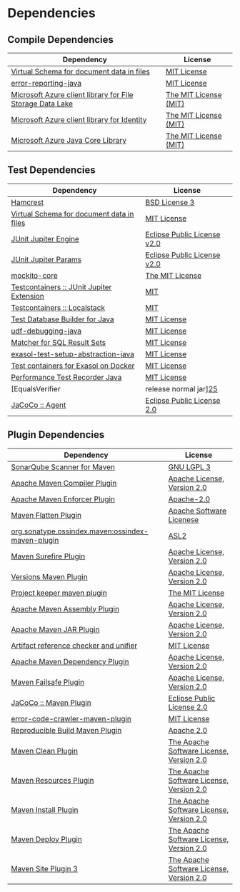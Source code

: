 <!-- @formatter:off -->
# Dependencies

## Compile Dependencies

| Dependency                                                     | License                    |
| -------------------------------------------------------------- | -------------------------- |
| [Virtual Schema for document data in files][0]                 | [MIT License][1]           |
| [error-reporting-java][2]                                      | [MIT License][3]           |
| [Microsoft Azure client library for File Storage Data Lake][4] | [The MIT License (MIT)][5] |
| [Microsoft Azure client library for Identity][4]               | [The MIT License (MIT)][5] |
| [Microsoft Azure Java Core Library][4]                         | [The MIT License (MIT)][5] |

## Test Dependencies

| Dependency                                      | License                           |
| ----------------------------------------------- | --------------------------------- |
| [Hamcrest][6]                                   | [BSD License 3][7]                |
| [Virtual Schema for document data in files][0]  | [MIT License][1]                  |
| [JUnit Jupiter Engine][8]                       | [Eclipse Public License v2.0][9]  |
| [JUnit Jupiter Params][8]                       | [Eclipse Public License v2.0][9]  |
| [mockito-core][10]                              | [The MIT License][11]             |
| [Testcontainers :: JUnit Jupiter Extension][12] | [MIT][5]                          |
| [Testcontainers :: Localstack][12]              | [MIT][5]                          |
| [Test Database Builder for Java][13]            | [MIT License][14]                 |
| [udf-debugging-java][15]                        | [MIT License][16]                 |
| [Matcher for SQL Result Sets][17]               | [MIT License][18]                 |
| [exasol-test-setup-abstraction-java][19]        | [MIT License][20]                 |
| [Test containers for Exasol on Docker][21]      | [MIT License][22]                 |
| [Performance Test Recorder Java][23]            | [MIT License][24]                 |
| [EqualsVerifier | release normal jar][25]       | [Apache License, Version 2.0][26] |
| [JaCoCo :: Agent][27]                           | [Eclipse Public License 2.0][28]  |

## Plugin Dependencies

| Dependency                                              | License                                        |
| ------------------------------------------------------- | ---------------------------------------------- |
| [SonarQube Scanner for Maven][29]                       | [GNU LGPL 3][30]                               |
| [Apache Maven Compiler Plugin][31]                      | [Apache License, Version 2.0][26]              |
| [Apache Maven Enforcer Plugin][32]                      | [Apache-2.0][26]                               |
| [Maven Flatten Plugin][33]                              | [Apache Software Licenese][26]                 |
| [org.sonatype.ossindex.maven:ossindex-maven-plugin][34] | [ASL2][35]                                     |
| [Maven Surefire Plugin][36]                             | [Apache License, Version 2.0][26]              |
| [Versions Maven Plugin][37]                             | [Apache License, Version 2.0][26]              |
| [Project keeper maven plugin][38]                       | [The MIT License][39]                          |
| [Apache Maven Assembly Plugin][40]                      | [Apache License, Version 2.0][26]              |
| [Apache Maven JAR Plugin][41]                           | [Apache License, Version 2.0][26]              |
| [Artifact reference checker and unifier][42]            | [MIT License][43]                              |
| [Apache Maven Dependency Plugin][44]                    | [Apache License, Version 2.0][26]              |
| [Maven Failsafe Plugin][45]                             | [Apache License, Version 2.0][26]              |
| [JaCoCo :: Maven Plugin][46]                            | [Eclipse Public License 2.0][28]               |
| [error-code-crawler-maven-plugin][47]                   | [MIT License][48]                              |
| [Reproducible Build Maven Plugin][49]                   | [Apache 2.0][35]                               |
| [Maven Clean Plugin][50]                                | [The Apache Software License, Version 2.0][35] |
| [Maven Resources Plugin][51]                            | [The Apache Software License, Version 2.0][35] |
| [Maven Install Plugin][52]                              | [The Apache Software License, Version 2.0][35] |
| [Maven Deploy Plugin][53]                               | [The Apache Software License, Version 2.0][35] |
| [Maven Site Plugin 3][54]                               | [The Apache Software License, Version 2.0][35] |

[0]: https://github.com/exasol/virtual-schema-common-document-files/
[1]: https://github.com/exasol/virtual-schema-common-document-files/blob/main/LICENSE
[2]: https://github.com/exasol/error-reporting-java/
[3]: https://github.com/exasol/error-reporting-java/blob/main/LICENSE
[4]: https://github.com/Azure/azure-sdk-for-java
[5]: http://opensource.org/licenses/MIT
[6]: http://hamcrest.org/JavaHamcrest/
[7]: http://opensource.org/licenses/BSD-3-Clause
[8]: https://junit.org/junit5/
[9]: https://www.eclipse.org/legal/epl-v20.html
[10]: https://github.com/mockito/mockito
[11]: https://github.com/mockito/mockito/blob/main/LICENSE
[12]: https://testcontainers.org
[13]: https://github.com/exasol/test-db-builder-java/
[14]: https://github.com/exasol/test-db-builder-java/blob/main/LICENSE
[15]: https://github.com/exasol/udf-debugging-java/
[16]: https://github.com/exasol/udf-debugging-java/blob/main/LICENSE
[17]: https://github.com/exasol/hamcrest-resultset-matcher/
[18]: https://github.com/exasol/hamcrest-resultset-matcher/blob/main/LICENSE
[19]: https://github.com/exasol/exasol-test-setup-abstraction-java/
[20]: https://github.com/exasol/exasol-test-setup-abstraction-java/blob/main/LICENSE
[21]: https://github.com/exasol/exasol-testcontainers/
[22]: https://github.com/exasol/exasol-testcontainers/blob/main/LICENSE
[23]: https://github.com/exasol/performance-test-recorder-java/
[24]: https://github.com/exasol/performance-test-recorder-java/blob/main/LICENSE
[25]: https://www.jqno.nl/equalsverifier
[26]: https://www.apache.org/licenses/LICENSE-2.0.txt
[27]: https://www.eclemma.org/jacoco/index.html
[28]: https://www.eclipse.org/legal/epl-2.0/
[29]: http://sonarsource.github.io/sonar-scanner-maven/
[30]: http://www.gnu.org/licenses/lgpl.txt
[31]: https://maven.apache.org/plugins/maven-compiler-plugin/
[32]: https://maven.apache.org/enforcer/maven-enforcer-plugin/
[33]: https://www.mojohaus.org/flatten-maven-plugin/
[34]: https://sonatype.github.io/ossindex-maven/maven-plugin/
[35]: http://www.apache.org/licenses/LICENSE-2.0.txt
[36]: https://maven.apache.org/surefire/maven-surefire-plugin/
[37]: https://www.mojohaus.org/versions/versions-maven-plugin/
[38]: https://github.com/exasol/project-keeper/
[39]: https://github.com/exasol/project-keeper/blob/main/LICENSE
[40]: https://maven.apache.org/plugins/maven-assembly-plugin/
[41]: https://maven.apache.org/plugins/maven-jar-plugin/
[42]: https://github.com/exasol/artifact-reference-checker-maven-plugin/
[43]: https://github.com/exasol/artifact-reference-checker-maven-plugin/blob/main/LICENSE
[44]: https://maven.apache.org/plugins/maven-dependency-plugin/
[45]: https://maven.apache.org/surefire/maven-failsafe-plugin/
[46]: https://www.jacoco.org/jacoco/trunk/doc/maven.html
[47]: https://github.com/exasol/error-code-crawler-maven-plugin/
[48]: https://github.com/exasol/error-code-crawler-maven-plugin/blob/main/LICENSE
[49]: http://zlika.github.io/reproducible-build-maven-plugin
[50]: http://maven.apache.org/plugins/maven-clean-plugin/
[51]: http://maven.apache.org/plugins/maven-resources-plugin/
[52]: http://maven.apache.org/plugins/maven-install-plugin/
[53]: http://maven.apache.org/plugins/maven-deploy-plugin/
[54]: http://maven.apache.org/plugins/maven-site-plugin/
